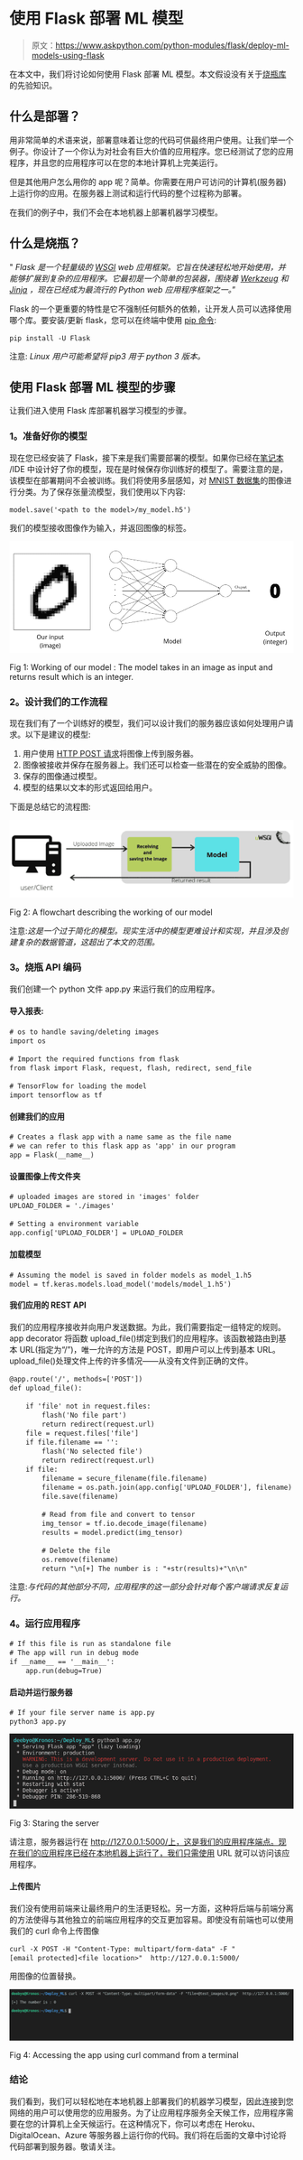 # 使用 Flask 部署 ML 模型

> 原文：<https://www.askpython.com/python-modules/flask/deploy-ml-models-using-flask>

在本文中，我们将讨论如何使用 Flask 部署 ML 模型。本文假设没有关于[烧瓶库](https://www.askpython.com/python-modules/flask/flask-mysql-database)的先验知识。

## 什么是部署？

用非常简单的术语来说，部署意味着让您的代码可供最终用户使用。让我们举一个例子。你设计了一个你认为对社会有巨大价值的应用程序。您已经测试了您的应用程序，并且您的应用程序可以在您的本地计算机上完美运行。

但是其他用户怎么用你的 app 呢？简单。你需要在用户可访问的计算机(服务器)上运行你的应用。在服务器上测试和运行代码的整个过程称为部署。

在我们的例子中，我们不会在本地机器上部署机器学习模型。

## 什么是烧瓶？

" *Flask 是一个轻量级的 [WSGI](https://wsgi.readthedocs.io/en/latest/) web 应用框架。它旨在快速轻松地开始使用，并能够扩展到复杂的应用程序。它最初是一个简单的包装器，围绕着 [Werkzeug](https://palletsprojects.com/p/werkzeug/) 和 [Jinja](https://palletsprojects.com/p/jinja/) ，现在已经成为最流行的 Python web 应用程序框架之一。*”

Flask 的一个更重要的特性是它不强制任何额外的依赖，让开发人员可以选择使用哪个库。要安装/更新 flask，您可以在终端中使用 [pip 命令](https://www.askpython.com/python-modules/python-pip):

```
pip install -U Flask

```

注意: *Linux 用户可能希望将 pip3 用于 python 3 版本。*

## 使用 Flask 部署 ML 模型的步骤

让我们进入使用 Flask 库部署机器学习模型的步骤。

### 1。准备好你的模型

现在您已经安装了 Flask，接下来是我们需要部署的模型。如果你已经在[笔记本](https://www.askpython.com/python/jupyter-notebook-for-python) /IDE 中设计好了你的模型，现在是时候保存你训练好的模型了。需要注意的是，该模型在部署期间不会被训练。我们将使用多层感知，对 [MNIST 数据集](https://www.askpython.com/python/examples/load-and-plot-mnist-dataset-in-python)的图像进行分类。为了保存张量流模型，我们使用以下内容:

```
model.save('<path to the model>/my_model.h5')

```

我们的模型接收图像作为输入，并返回图像的标签。

![Model Working](img/d9387f94b1024f48eb5fa855807965f2.png)

Fig 1: Working of our model : The model takes in an image as input and returns result which is an integer.

### 2。设计我们的工作流程

现在我们有了一个训练好的模型，我们可以设计我们的服务器应该如何处理用户请求。以下是建议的模型:

1.  用户使用 [HTTP POST 请求](https://www.askpython.com/python-modules/requests-in-python)将图像上传到服务器。
2.  图像被接收并保存在服务器上。我们还可以检查一些潜在的安全威胁的图像。
3.  保存的图像通过模型。
4.  模型的结果以文本的形式返回给用户。

下面是总结它的流程图:

![Workflow](img/b8eadff7209c21038d2b463d77c45e7c.png)

Fig 2: A flowchart describing the working of our model

注意:*这是一个过于简化的模型。现实生活中的模型更难设计和实现，并且涉及创建复杂的数据管道，这超出了本文的范围。*

### 3。烧瓶 API 编码

我们创建一个 python 文件 app.py 来运行我们的应用程序。

#### 导入报表:

```
# os to handle saving/deleting images
import os

# Import the required functions from flask
from flask import Flask, request, flash, redirect, send_file

# TensorFlow for loading the model
import tensorflow as tf

```

#### 创建我们的应用

```
# Creates a flask app with a name same as the file name
# we can refer to this flask app as 'app' in our program
app = Flask(__name__)

```

#### 设置图像上传文件夹

```
# uploaded images are stored in 'images' folder
UPLOAD_FOLDER = './images'

# Setting a environment variable
app.config['UPLOAD_FOLDER'] = UPLOAD_FOLDER

```

#### 加载模型

```
# Assuming the model is saved in folder models as model_1.h5
model = tf.keras.models.load_model('models/model_1.h5')

```

#### 我们应用的 REST API

我们的应用程序接收并向用户发送数据。为此，我们需要指定一组特定的规则。app decorator 将函数 upload_file()绑定到我们的应用程序。该函数被路由到基本 URL(指定为“/”)，唯一允许的方法是 POST，即用户可以上传到基本 URL。upload_file()处理文件上传的许多情况——从没有文件到正确的文件。

```
@app.route('/', methods=['POST'])
def upload_file():

    if 'file' not in request.files:
        flash('No file part')
        return redirect(request.url)
    file = request.files['file']
    if file.filename == '':
        flash('No selected file')
        return redirect(request.url)
    if file:
        filename = secure_filename(file.filename)
        filename = os.path.join(app.config['UPLOAD_FOLDER'], filename)
        file.save(filename)

        # Read from file and convert to tensor
        img_tensor = tf.io.decode_image(filename)
        results = model.predict(img_tensor)

        # Delete the file
        os.remove(filename)
        return "\n[+] The number is : "+str(results)+"\n\n"

```

注意:*与代码的其他部分不同，应用程序的这一部分会针对每个客户端请求反复运行。*

### 4。运行应用程序

```
# If this file is run as standalone file
# The app will run in debug mode
if __name__ == '__main__':
    app.run(debug=True)

```

#### 启动并运行服务器

```
# If your file server name is app.py
python3 app.py

```

![Server Output](img/67ab55e04eb1796af63b9768f6a5a4dd.png)

Fig 3: Staring the server

请注意，服务器运行在 http://127.0.0.1:5000/上，这是我们的应用程序端点。现在我们的应用程序已经在本地机器上运行了，我们只需使用 URL 就可以访问该应用程序。

#### 上传图片

我们没有使用前端来让最终用户的生活更轻松。另一方面，这种将后端与前端分离的方法使得与其他独立的前端应用程序的交互更加容易。即使没有前端也可以使用我们的 curl 命令上传图像

```
curl -X POST -H "Content-Type: multipart/form-data" -F "[email protected]<file location>"  http://127.0.0.1:5000/

```

用图像的位置替换<file location="">。</file>

![Term Output](img/dd296b20b01cce4e28cae401169c6d7d.png)

Fig 4: Accessing the app using curl command from a terminal

### 结论

我们看到，我们可以轻松地在本地机器上部署我们的机器学习模型，因此连接到您网络的用户可以使用您的应用服务。为了让应用程序服务全天候工作，应用程序需要在您的计算机上全天候运行。在这种情况下，你可以考虑在 Heroku、DigitalOcean、Azure 等服务器上运行你的代码。我们将在后面的文章中讨论将代码部署到服务器。敬请关注。